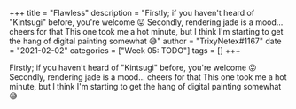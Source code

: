 +++
title = "Flawless"
description = "Firstly;  if you haven't heard of \"Kintsugi\" before, you're welcome 😛 Secondly, rendering jade is a mood... cheers for that This one took me a hot minute, but I think I'm starting to get the hang of digital painting somewhat 😅"
author = "TrixyNetex#1167"
date = "2021-02-02"
categories = ["Week 05: TODO"]
tags = []
+++

Firstly;  if you haven't heard of "Kintsugi" before, you're welcome 😛
Secondly, rendering jade is a mood... cheers for that
This one took me a hot minute, but I think I'm starting to get the hang of digital painting somewhat 😅
